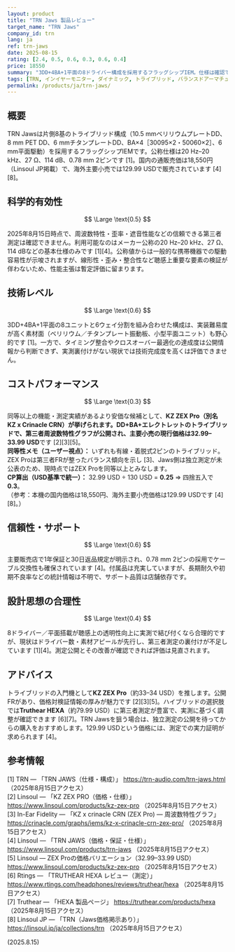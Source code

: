 ```yaml
---
layout: product
title: "TRN Jaws 製品レビュー"
target_name: "TRN Jaws"
company_id: trn
lang: ja
ref: trn-jaws
date: 2025-08-15
rating: [2.4, 0.5, 0.6, 0.3, 0.6, 0.4]
price: 18550
summary: "3DD+4BA+1平面の8ドライバー構成を採用するフラッグシップIEM。仕様は確認できる一方、第三者測定が未公開で検証不足です"
tags: [TRN, インイヤーモニター, ダイナミック, トライブリッド, バランスドアーマチュア, プラナー]
permalink: /products/ja/trn-jaws/
---
```

## 概要

TRN Jawsは片側8基のトライブリッド構成（10.5 mmベリリウムプレートDD、8 mm PET DD、6 mmチタンプレートDD、BA×4［30095×2・50060×2］、6 mm平面駆動）を採用するフラッグシップIEMです。公称仕様は20 Hz–20 kHz、27 Ω、114 dB、0.78 mm 2ピンです [1]。国内の通販売価は18,550円（Linsoul JP掲載）で、海外主要小売では129.99 USDで販売されています [4][8]。

## 科学的有効性

$$ \Large \text{0.5} $$

2025年8月15日時点で、周波数特性・歪率・遮音性能などの信頼できる第三者測定は確認できません。利用可能なのはメーカー公称の20 Hz–20 kHz、27 Ω、114 dBなどの基本仕様のみです [1][4]。公称値からは一般的な携帯機器での駆動容易性が示唆されますが、線形性・歪み・整合性など聴感上重要な要素の検証が伴わないため、性能主張は暫定評価に留まります。

## 技術レベル

$$ \Large \text{0.6} $$

3DD+4BA+1平面の8ユニットと6ウェイ分割を組み合わせた構成は、実装難易度が高く素材面（ベリリウム／チタンプレート振動板、小型平面ユニット）も野心的です [1]。一方で、タイミング整合やクロスオーバー最適化の達成度は公開情報から判断できず、実測裏付けがない現状では技術完成度を高くは評価できません。

## コストパフォーマンス

$$ \Large \text{0.3} $$

同等以上の機能・測定実績があるより安価な候補として、**KZ ZEX Pro（別名 KZ x Crinacle CRN）**が挙げられます。DD+BA+エレクトレットのトライブリッドで、第三者周波数特性グラフが公開され、主要小売の現行価格は**32.99–33.99 USD**です [2][3][5]。  
**同等性メモ（ユーザー視点）：** いずれも有線・着脱式2ピンのトライブリッド。ZEX Proは第三者FRが整ったバランス傾向を示し [3]、Jaws側は独立測定が未公表のため、現時点ではZEX Proを同等以上とみなします。  
**CP算出（USD基準で統一）：** 32.99 USD ÷ 130 USD = **0.25** ⇒ 四捨五入で **0.3**。  
（参考：本機の国内価格は18,550円、海外主要小売価格は129.99 USDです [4][8]。）

## 信頼性・サポート

$$ \Large \text{0.6} $$

主要販売店で1年保証と30日返品規定が明示され、0.78 mm 2ピンの採用でケーブル交換性も確保されています [4]。付属品は充実していますが、長期耐久や初期不良率などの統計情報は不明で、サポート品質は店舗依存です。

## 設計思想の合理性

$$ \Large \text{0.4} $$

8ドライバー／平面搭載が聴感上の透明性向上に実測で結び付くなら合理的ですが、現状はドライバー数・素材アピールが先行し、第三者測定の裏付けが不足しています [1][4]。測定公開とその改善が確認できれば評価は見直されます。

## アドバイス

トライブリッドの入門機として**KZ ZEX Pro**（約33–34 USD）を推します。公開FRがあり、価格対検証情報の厚みが魅力です [2][3][5]。ハイブリッドの選択肢では**Truthear HEXA**（約79.99 USD）に第三者測定が豊富で、実測に基づく調整が確認できます [6][7]。TRN Jawsを狙う場合は、独立測定の公開を待ってからの購入をおすすめします。129.99 USDという価格には、測定での実力証明が求められます [4]。

## 参考情報

[1] TRN — 「TRN JAWS（仕様・構成）」 https://trn-audio.com/trn-jaws.html （2025年8月15日アクセス）  
[2] Linsoul — 「KZ ZEX PRO（価格・仕様）」 https://www.linsoul.com/products/kz-zex-pro （2025年8月15日アクセス）  
[3] In-Ear Fidelity — 「KZ x crinacle CRN (ZEX Pro) — 周波数特性グラフ」 https://crinacle.com/graphs/iems/kz-x-crinacle-crn-zex-pro/ （2025年8月15日アクセス）  
[4] Linsoul — 「TRN JAWS（価格・保証・仕様）」 https://www.linsoul.com/products/trn-jaws （2025年8月15日アクセス）  
[5] Linsoul — ZEX Proの価格バリエーション（32.99–33.99 USD） https://www.linsoul.com/products/kz-zex-pro （2025年8月15日アクセス）  
[6] Rtings — 「TRUTHEAR HEXA レビュー（測定）」 https://www.rtings.com/headphones/reviews/truthear/hexa （2025年8月15日アクセス）  
[7] Truthear — 「HEXA 製品ページ」 https://truthear.com/products/hexa （2025年8月15日アクセス）  
[8] Linsoul JP — 「TRN（Jaws価格掲示あり）」 https://linsoul.jp/ja/collections/trn （2025年8月15日アクセス）

(2025.8.15)

